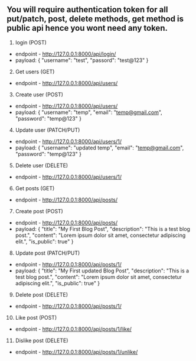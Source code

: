 ## You will require authentication token for all put/patch, post, delete  methods, get method is public api hence you wont need any token.

1. login (POST) 
- endpoint - http://127.0.0.1:8000/api/login/
- payload:
{
    "username": "test",
    "passord": "test@123"
}

2. Get users (GET)
- endpoint - http://127.0.0.1:8000/api/users/

3. Create user (POST)
- endpoint - http://127.0.0.1:8000/api/users/
- payload:
{
    "username": "temp",
    "email": "temp@gmail.com",
    "password": "temp@123"
}

4. Update user (PATCH/PUT)
- endpoint - http://127.0.0.1:8000/api/users/1/
- payload:
{
    "username": "updated temp",
    "email": "temp@gmail.com",
    "password": "temp@123"
}

5. Delete user (DELETE)
- endpoint - http://127.0.0.1:8000/api/users/1/

6. Get posts (GET)
- endpoint - http://127.0.0.1:8000/api/posts/

7. Create post (POST)
- endpoint - http://127.0.0.1:8000/api/posts/
- payload:
{
    "title": "My First Blog Post",
    "description": "This is a test blog post.",
    "content": "Lorem ipsum dolor sit amet, consectetur adipiscing elit.",
    "is_public": true"
}

8. Update post (PATCH/PUT)
- endpoint - http://127.0.0.1:8000/api/posts/1/
- payload:
{
    "title": "My First updated Blog Post",
    "description": "This is a test blog post.",
    "content": "Lorem ipsum dolor sit amet, consectetur adipiscing elit.",
    "is_public": true"
}

9. Delete post (DELETE)
- endpoint - http://127.0.0.1:8000/api/posts/1/

10. Like post (POST)
- endpoint - http://127.0.0.1:8000/api/posts/1/like/

11. Dislike post (DELETE)
- endpoint - http://127.0.0.1:8000/api/posts/1/unlike/
